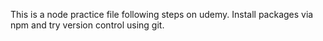 This is a node practice file following steps on udemy. Install packages via npm and try version control using git.
